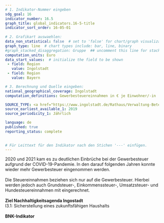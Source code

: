 ```yaml
---
# 1. Indikator-Nummer eingeben 
sdg_goal: 16 
indicator_number: 16.5
graph_title: global_indicators.16-5-title
indicator_sort_order: 16-05-01
 
# 2. Grafikart auswaehlen: 
data_non_statistical: false  # set to 'false' for chart/graph visualization 
graph_type: line  # chart types include: bar, line, binary 
#graph_stacked_disaggregation: Gruppe  ## uncomment this line for stacked bars. eplace 'Geschlecht' with the field of aggregation. 
computation_units: Euro 
data_start_values:  # initialize the field to be shown  
 - field: Region 
   value: Ingolstadt 
 - field: Region 
   value: Bayern 

# 3. Berechnung und Quelle eingeben: 
national_geographical_coverage: Ingolstadt 
computation_definitions: Gewerbesteuereinnahmen in € je Einwohner/-in

SOURCE_TYPE: <a href="https://www.ingolstadt.de/Rathaus/Verwaltung-Beteiligung/%C3%84mter-Referate/index.php?object=tx%7C2789.1&ModID=9&FID=465.78.1">Kämmerei der Stadt Ingolstadt</a> # data source  
source_earliest_available_1: 2019
source_periodicity_1: Jährlich

language: de   
published: true 
reporting_status: complete
 
 
# Für Leittext für den Indikator nach den Stichen '---' einfügen. 
---
```

2020 und 2021 kam es zu deutlichen Einbrüche bei der Gewerbesteuer aufgrund der COVID-19-Pandemie. In den darauf folgenden Jahren konnte wieder mehr Gewerbesteuer eingenommen werden.<br>
<br>
Die Steuereinnahmen beziehen sich nur auf die Gewerbesteuer. Hierbei werden jedoch auch Grundsteuer-, Einkommenssteuer-, Umsatzsteuer- und Hundesteuereinnahmen mit eingerechnet.<br>
<br>
<b>Ziel Nachhaltigkeitsagenda Ingostadt</b><br>
I3.1: Sicherstellung eines zukunftsfähigen Haushalts<br> 
<br>
<b>BNK-Indikator</b>
